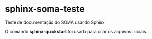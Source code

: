 # sphinx-soma-teste
Teste de documentação do SOMA usando Sphinx

O comando **sphinx-quickstart** foi usado para criar os arquivos iniciais.
